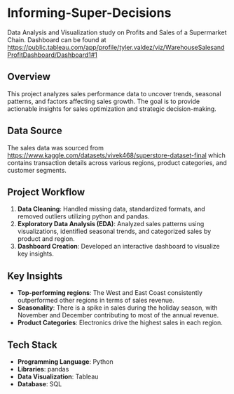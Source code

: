 # Informing-Super-Decisions
Data Analysis and Visualization study on Profits and Sales of a Supermarket Chain. Dashboard can be found at https://public.tableau.com/app/profile/tyler.valdez/viz/WarehouseSalesandProfitDashboard/Dashboard1#1

## Overview
This project analyzes sales performance data to uncover trends, seasonal patterns, and factors affecting sales growth. The goal is to provide actionable insights for sales optimization and strategic decision-making.

## Data Source
The sales data was sourced from https://www.kaggle.com/datasets/vivek468/superstore-dataset-final which contains transaction details across various regions, product categories, and customer segments.

## Project Workflow
1. **Data Cleaning**: Handled missing data, standardized formats, and removed outliers utilizing python and pandas.
2. **Exploratory Data Analysis (EDA)**: Analyzed sales patterns using visualizations, identified seasonal trends, and categorized sales by product and region.
3. **Dashboard Creation**: Developed an interactive dashboard to visualize key insights.

## Key Insights
- **Top-performing regions**: The West and East Coast consistently outperformed other regions in terms of sales revenue.
- **Seasonality**: There is a spike in sales during the holiday season, with November and December contributing to most of the annual revenue.
- **Product Categories**: Electronics drive the highest sales in each region.

## Tech Stack
- **Programming Language**: Python
- **Libraries**: pandas
- **Data Visualization**: Tableau
- **Database**: SQL
